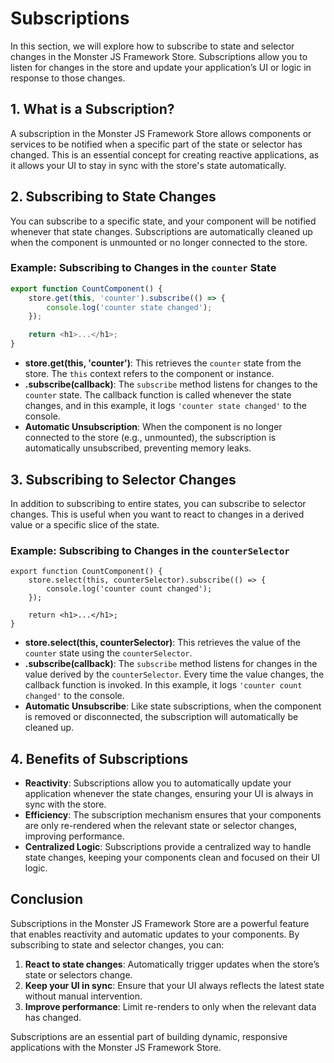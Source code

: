 # Subscriptions

In this section, we will explore how to subscribe to state and selector changes in the Monster JS Framework Store. Subscriptions allow you to listen for changes in the store and update your application’s UI or logic in response to those changes.

## 1. What is a Subscription?

A subscription in the Monster JS Framework Store allows components or services to be notified when a specific part of the state or selector has changed. This is an essential concept for creating reactive applications, as it allows your UI to stay in sync with the store's state automatically.

## 2. Subscribing to State Changes

You can subscribe to a specific state, and your component will be notified whenever that state changes. Subscriptions are automatically cleaned up when the component is unmounted or no longer connected to the store.

### Example: Subscribing to Changes in the `counter` State

```ts
export function CountComponent() {
    store.get(this, 'counter').subscribe(() => {
        console.log('counter state changed');
    });

    return <h1>...</h1>;
}
```
* **store.get(this, 'counter')**: This retrieves the `counter` state from the store. The `this` context refers to the component or instance.
* **.subscribe(callback)**: The `subscribe` method listens for changes to the `counter` state. The callback function is called whenever the state changes, and in this example, it logs `'counter state changed'` to the console.
* **Automatic Unsubscription**: When the component is no longer connected to the store (e.g., unmounted), the subscription is automatically unsubscribed, preventing memory leaks.

## 3. Subscribing to Selector Changes

In addition to subscribing to entire states, you can subscribe to selector changes. This is useful when you want to react to changes in a derived value or a specific slice of the state.

### Example: Subscribing to Changes in the `counterSelector`

```tsx
export function CountComponent() {
    store.select(this, counterSelector).subscribe(() => {
        console.log('counter count changed');
    });

    return <h1>...</h1>;
}
```
* **store.select(this, counterSelector)**: This retrieves the value of the `counter` state using the `counterSelector`.
* **.subscribe(callback)**: The `subscribe` method listens for changes in the value derived by the `counterSelector`. Every time the value changes, the callback function is invoked. In this example, it logs `'counter count changed'` to the console.
* **Automatic Unsubscribe**: Like state subscriptions, when the component is removed or disconnected, the subscription will automatically be cleaned up.

## 4. Benefits of Subscriptions

* **Reactivity**: Subscriptions allow you to automatically update your application whenever the state changes, ensuring your UI is always in sync with the store.
* **Efficiency**: The subscription mechanism ensures that your components are only re-rendered when the relevant state or selector changes, improving performance.
* **Centralized Logic**: Subscriptions provide a centralized way to handle state changes, keeping your components clean and focused on their UI logic.

## Conclusion

Subscriptions in the Monster JS Framework Store are a powerful feature that enables reactivity and automatic updates to your components. By subscribing to state and selector changes, you can:

1. **React to state changes**: Automatically trigger updates when the store’s state or selectors change.
2. **Keep your UI in sync**: Ensure that your UI always reflects the latest state without manual intervention.
3. **Improve performance**: Limit re-renders to only when the relevant data has changed.

Subscriptions are an essential part of building dynamic, responsive applications with the Monster JS Framework Store.

